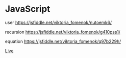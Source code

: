 # JavaScript

user https://jsfiddle.net/viktoria_fomenok/nutoemk6/

recursion https://jsfiddle.net/viktoria_fomenok/g410pss1/ 

equation https://jsfiddle.net/viktoria_fomenok/q97b229h/

<p><a href="http://dailylabs.herokuapp.com/">Live</a></p>

